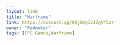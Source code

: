 ```yaml
---
layout: link
title: "Warframe"
link: https://discord.gg/0Qj6myIvIZgVf5zr
owner: "Rednuker"
tags: [FPS Games,Warframe]
---
```

